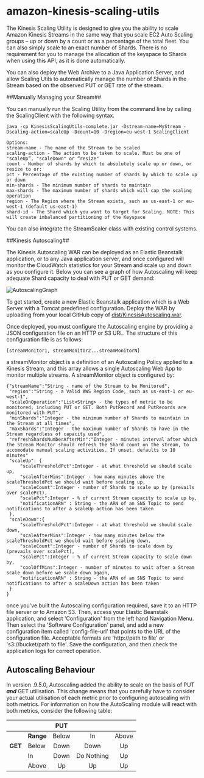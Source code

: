 amazon-kinesis-scaling-utils
============================

The Kinesis Scaling Utility is designed to give you the ability to scale Amazon Kinesis Streams in the same way that you scale EC2 Auto Scaling groups – up or down by a count or as a percentage of the total fleet. You can also simply scale to an exact number of Shards. There is no requirement for you to manage the allocation of the keyspace to Shards when using this API, as it is done automatically.

You can also deploy the Web Archive to a Java Application Server, and allow Scaling Utils to automatically manage the number of Shards in the Stream based on the observed PUT or GET rate of the stream. 

##Manually Managing your Stream##

You can manually run the Scaling Utility from the command line by calling the ScalingClient with the following syntax.
```
java -cp KinesisScalingUtils-complete.jar -Dstream-name=MyStream -Dscaling-action=scaleUp -Dcount=10 -Dregion=eu-west-1 ScalingClient

Options: 
stream-name - The name of the Stream to be scaled
scaling-action - The action to be taken to scale. Must be one of "scaleUp”, "scaleDown" or “resize"
count - Number of shards by which to absolutely scale up or down, or resize to or:
pct - Percentage of the existing number of shards by which to scale up or down
min-shards - The minimum number of shards to maintain
max-shards - The maximum number of shards which will cap the scaling operation
region - The Region where the Stream exists, such as us-east-1 or eu-west-1 (default us-east-1)
shard-id - The Shard which you want to target for Scaling. NOTE: This will create imbalanced partitioning of the Keyspace
```

You can also integrate the StreamScaler class with existing control systems.

##Kinesis Autoscaling##

The Kinesis Autoscaling WAR can be deployed as an Elastic Beanstalk application, or to any Java application server, and once configured will monitor the CloudWatch statistics for your Stream and scale up and down as you configure it. Below you can see a graph of how Autoscaling will keep adequate Shard capacity to deal with PUT or GET demand:

![AutoscalingGraph](https://s3-eu-west-1.amazonaws.com/meyersi-ire-aws/KinesisScalingUtility/img/KinesisAutoscalingGraph.png)

To get started, create a new Elastic Beanstalk application which is a Web Server with a Tomcat predefined configuration. Deploy the WAR by uploading from your local GitHub copy of [dist/KinesisAutoscaling.war](dist/KinesisAutoscaling.war).

Once deployed, you must configure the Autoscaling engine by providing a JSON configuration file on an HTTP or S3 URL. The structure of this configuration file is as follows:

```
[streamMonitor1, streamMonitor2...streamMonitorN]
```

a streamMonitor object is a definition of an Autoscaling Policy applied to a Kinesis Stream, and this array allows a single Autoscaling Web App to monitor multiple streams. A streamMonitor object is configured by:

```
{"streamName":"String - name of the Stream to be Monitored",
 "region":"String - a Valid AWS Region Code, such as us-east-1 or eu-west-1",
 "scaleOnOperation":"List<String> - the types of metric to be monitored, including PUT or GET. Both PutRecord and PutRecords are monitored with PUT",
 "minShards":"Integer - the minimum number of Shards to maintain in the Stream at all times",
 "maxShards":"Integer - the maximum number of Shards to have in the Stream regardless of capacity used",
 "refreshShardsNumberAfterMin":"Integer - minutes interval after which the Stream Monitor should refresh the Shard count on the stream, to accomodate manual scaling activities. If unset, defaults to 10 minutes"
 "scaleUp": {
     "scaleThresholdPct":Integer - at what threshold we should scale up,
     "scaleAfterMins":Integer - how many minutes above the scaleThresholdPct we should wait before scaling up,
     "scaleCount":Integer - number of Shards to scale up by (prevails over scalePct),
     "scalePct":Integer - % of current Stream capacity to scale up by,
     "notificationARN" : String - the ARN of an SNS Topic to send notifications to after a scaleUp action has been taken
 },
 "scaleDown":{
     "scaleThresholdPct":Integer - at what threshold we should scale down,
     "scaleAfterMins":Integer - how many minutes below the scaleThresholdPct we should wait before scaling down,
     "scaleCount":Integer - number of Shards to scale down by (prevails over scalePct),
     "scalePct":Integer - % of current Stream capacity to scale down by,
     "coolOffMins":Integer - number of minutes to wait after a Stream scale down before we scale down again,
     "notificationARN" : String - the ARN of an SNS Topic to send notifications to after a scaleDown action has been taken
 }
}
```

once you've built the Autoscaling configuration required, save it to an HTTP file server or to Amazon S3. Then, access your Elastic Beanstalk application, and select 'Configuration' from the left hand Navigation Menu. Then select the 'Software Configuration' panel, and add a new configuration item called 'config-file-url' that points to the URL of the configuration file. Acceptable formats are 'http://path to file' or 's3://bucket/path to file'. Save the configuration, and then check the application logs for correct operation.

## Autoscaling Behaviour ##

In version .9.5.0, Autoscaling added the ability to scale on the basis of PUT ___and___ GET utilisation. This change means that you carefully have to consider your actual utilisation of each metric prior to configuring autoscaling with both metrics. For information on how the AutoScaling module will react with both metrics, consider the following table:

| | | PUT | | |
| :-- | :-- | :--: | :--: | :--: |
| | __Range__ | Below | In | Above |
|__GET__ | Below | Down | Down | Up |
| | In | Down | Do Nothing | Up |
| | Above | Up | Up | Up
